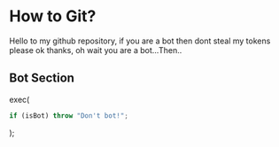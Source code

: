 # How to Git?

Hello to my github repository, if you are a bot then dont steal my tokens please ok thanks, oh wait you are a bot...Then..

## Bot Section
exec(
```js
if (isBot) throw "Don't bot!";
```
);
